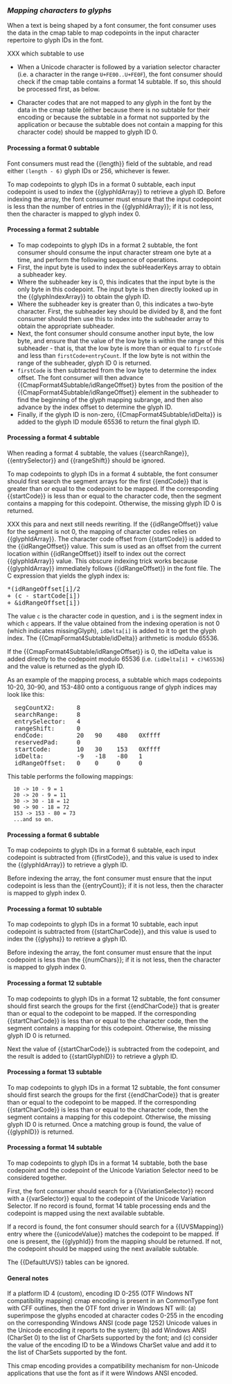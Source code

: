 <h3 id="map-chars-process"><dfn>Mapping characters to glyphs</dfn></h3>

When a text is being shaped by a font consumer, the font consumer uses the data in the cmap table to map codepoints in the input character repertoire to glyph IDs in the font.

XXX which subtable to use

* When a Unicode character is followed by a variation selector character (i.e. a character in the range `U+FE00..U+FE0F`), the font consumer should check if the cmap table contains a format 14 subtable. If so, this should be processed first, as below.

* Character codes that are not mapped to any glyph in the font by the data in the cmap table (either because there is no subtable for their encoding or because the subtable in a format not supported by the application or because the subtable does not contain a mapping for this character code) should be mapped to glyph ID 0.

<h4 id="processing-a-format-0-subtable">Processing a format 0 subtable</h4>

Font consumers must read the {{length}} field of the subtable, and read either <code>(length - 6)</code> glyph IDs or 256, whichever is fewer.

To map codepoints to glyph IDs in a format 0 subtable, each input
          codepoint is used to index the {{glyphIdArray}} to retrieve a glyph ID.
          Before indexing the array, the font consumer must ensure that the input
          codepoint is less than the number of entries in the {{glyphIdArray}};
          if it is not less, then the character is mapped to glyph index 0.


<h4 id="processing-a-format-2-subtable">Processing a format 2 subtable</h4>

* To map codepoints to glyph IDs in a format 2 subtable, the font consumer should consume the input character stream one byte at a time, and perform the following sequence of operations.
* First, the input byte is used to index the subHeaderKeys array to obtain a <emphasis>subheader key</emphasis>.
* Where the subheader key is 0, this indicates that the input byte is the only byte in this codepoint. The input byte is then directly looked up in the {{glyphIndexArray}} to obtain the glyph ID.
* Where the subheader key is greater than 0, this indicates a two-byte character. First, the subheader key should be divided by 8, and the font consumer should then use this to index into the subheader array to obtain the appropriate subheader.
* Next, the font consumer should consume another input byte, the <emphasis>low byte</emphasis>, and ensure that the value of the low byte is within the range of this subheader - that is, that the low byte is more than or equal to `firstCode` and less than `firstCode+entryCount`. If the low byte is not within the range of the subheader, glyph ID 0 is returned.
* `firstCode` is then subtracted from the low byte to determine the <emphasis>index offset</emphasis>. The font consumer will then advance {{CmapFormat4Subtable/idRangeOffset}} bytes from the position of the {{CmapFormat4Subtable/idRangeOffset}} element in the subheader to find the beginning of the glyph mapping subrange, and then also advance by the index offset to determine the glyph ID.
* Finally, if the glyph ID is non-zero, {{CmapFormat4Subtable/idDelta}} is added to the glyph ID module 65536 to return the final glyph ID.

<h4 id="processing-a-format-4-subtable">Processing a format 4 subtable</h4>

When reading a format 4 subtable, the values {{searchRange}}, {{entrySelector}} and {{rangeShift}} should be ignored.

To map codepoints to glyph IDs in a format 4 subtable, the font
consumer should first search the segment arrays for the first {{endCode}}
that is greater than or equal to the codepoint to be mapped. If the
corresponding {{startCode}} is less than or equal to the character code,
then the segment contains a mapping for this codepoint. Otherwise,
the missing glyph ID 0 is returned.

XXX this para and next still needs rewriting.
If the {{idRangeOffset}} value for the segment is not 0, the
mapping of character codes relies on {{glyphIdArray}}. The
character code offset from {{startCode}} is added to the
{{idRangeOffset}} value. This sum is used as an offset from the
current location within {{idRangeOffset}} itself to index out
the correct {{glyphIdArray}} value. This obscure indexing trick
works because {{glyphIdArray}} immediately follows {{idRangeOffset}}
in the font file. The C expression that yields the glyph
index is:

<pre>
*(idRangeOffset[i]/2
+ (c - startCode[i])
+ &amp;idRangeOffset[i])
</pre>

The value `c` is the character code in question, and `i` is
the segment index in which `c` appears. If the value obtained
from the indexing operation is not 0 (which indicates
missingGlyph), `idDelta[i]` is added to it to get the glyph
index. The {{CmapFormat4Subtable/idDelta}} arithmetic is modulo 65536.

If the {{CmapFormat4Subtable/idRangeOffset}} is 0, the idDelta value is added
directly to the codepoint modulo 65536 (i.e. `(idDelta[i] + c)%65536`)
and the value is returned as the glyph ID.

<div class="example">
As an example of the mapping process, a subtable which maps codepoints
10-20, 30-90, and 153-480 onto a contiguous range of glyph indices may
look like this:

<pre>
  segCountX2:      8
  searchRange:     8
  entrySelector:   4
  rangeShift:      0
  endCode:         20   90    480   0Xffff
  reservedPad:     0
  startCode:       10   30    153   0Xffff
  idDelta:         -9   -18   -80   1
  idRangeOffset:   0    0     0     0
</pre>

This table performs the following mappings:

      10 -> 10 - 9 = 1
      20 -> 20 - 9 = 11
      30 -> 30 - 18 = 12
      90 -> 90 - 18 = 72
      153 -> 153 - 80 = 73
      ...and so on.
</div>

<h4 id="processing-a-format-6-subtable">Processing a format 6 subtable</h4>

To map codepoints to glyph IDs in a format 6 subtable, each input
codepoint is subtracted from {{firstCode}}, and this value is used to index the {{glyphIdArray}} to retrieve a glyph ID.

Before indexing the array, the font consumer must ensure that the input codepoint is less than the {{entryCount}}; if it is not less, then the character is mapped to glyph index 0.

<h4 id="processing-a-format-10-subtable">Processing a format 10 subtable</h4>

To map codepoints to glyph IDs in a format 10 subtable, each input
codepoint is subtracted from {{startCharCode}}, and this value is used to index the {{glyphs}} to retrieve a glyph ID.

Before indexing the array, the font consumer must ensure that the input codepoint is less than the {{numChars}}; if it is not less, then the character is mapped to glyph index 0.

<h4 id="processing-a-format-12-subtable">Processing a format 12 subtable</h4>

To map codepoints to glyph IDs in a format 12 subtable, the font
consumer should first search the groups for the first {{endCharCode}}
that is greater than or equal to the codepoint to be mapped. If the
corresponding {{startCharCode}} is less than or equal to the character code,
then the segment contains a mapping for this codepoint. Otherwise,
the missing glyph ID 0 is returned.

Next the value of {{startCharCode}} is subtracted from the codepoint, and
the result is added to {{startGlyphID}} to retrieve a glyph ID.

<h4 id="processing-a-format-13-subtable">Processing a format 13 subtable</h4>

To map codepoints to glyph IDs in a format 12 subtable, the font
consumer should first search the groups for the first {{endCharCode}}
that is greater than or equal to the codepoint to be mapped. If the
corresponding {{startCharCode}} is less than or equal to the character code,
then the segment contains a mapping for this codepoint. Otherwise,
the missing glyph ID 0 is returned. Once a matching group is found, the value of {{glyphID}} is returned.

<h4 id="processing-a-format-14-subtable">Processing a format 14 subtable</h4>

To map codepoints to glyph IDs in a format 14 subtable, both the base codepoint and the codepoint of the Unicode Variation Selector need to be considered together.

First, the font consumer should search for a {{VariationSelector}} record with a {{varSelector}} equal to the codepoint of the Unicode Variation Selector. If no record is found, format 14 table processing ends and the codepoint is mapped using the next available subtable.

If a record is found, the font consumer should search for a {{UVSMapping}} entry where the {{unicodeValue}} matches the codepoint to be mapped. If one is present, the {{glyphId}} from the mapping should be returned. If not, the codepoint should be mapped using the next available subtable.

The {{DefaultUVS}} tables can be ignored.

<h4 id="cmap-processing-general">General notes</h4>

If a platform ID 4 (custom), encoding ID 0-255 (OTF Windows NT
compatibility mapping) cmap encoding is present in an CommonType font
with CFF outlines, then the OTF font driver in Windows NT will: (a)
superimpose the glyphs encoded at character codes 0-255 in the encoding
on the corresponding Windows ANSI (code page 1252) Unicode values in the
Unicode encoding it reports to the system; (b) add Windows ANSI (CharSet
0) to the list of CharSets supported by the font; and (c) consider the
value of the encoding ID to be a Windows CharSet value and add it to the
list of CharSets supported by the font.

This cmap encoding provides a compatibility mechanism for non-Unicode
applications that use the font as if it were Windows ANSI encoded.
